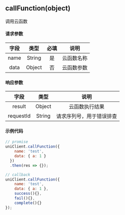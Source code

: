 ## callFunction(object)

调用云函数

#### 请求参数

|字段	|类型	|必填	|说明		|
|:-:	|:-:	|:-:	|:-:		|
|name	|String	|是		|云函数名称|
|data	|Object	|否		|云函数参数|

#### 响应参数

|字段		|类型	|说明						|
|:-:		|:-:	|:-:						|
|result		|Object	|云函数执行结果				|
|requestId	|String	|请求序列号，用于错误排查	|

#### 示例代码

```javascript
// promise
uniClient.callFunction({
    name: 'test',
    data: { a: 1 }
  })
  .then(res => {});

// callback
uniClient.callFunction({
	name: 'test',
	data: { a: 1 },
	success(){},
	fail(){},
	complete(){}
});
```
